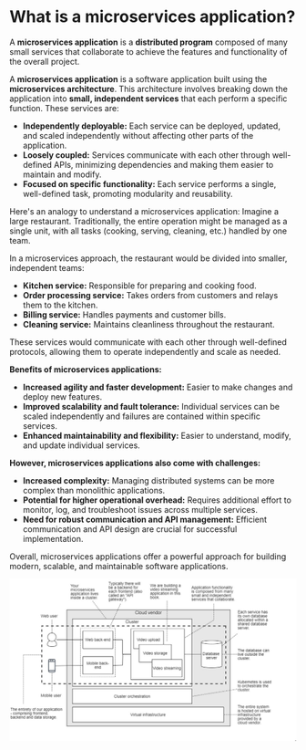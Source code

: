 # What is a microservices application?

A **microservices application** is a **distributed program** composed of many small services that collaborate to achieve the features and functionality of the overall project.

A **microservices application** is a software application built using the **microservices architecture**. This architecture involves breaking down the application into **small, independent services** that each perform a specific function. These services are:

* **Independently deployable:** Each service can be deployed, updated, and scaled independently without affecting other parts of the application.
* **Loosely coupled:** Services communicate with each other through well-defined APIs, minimizing dependencies and making them easier to maintain and modify.
* **Focused on specific functionality:** Each service performs a single, well-defined task, promoting modularity and reusability.

Here's an analogy to understand a microservices application: Imagine a large restaurant. Traditionally, the entire operation might be managed as a single unit, with all tasks (cooking, serving, cleaning, etc.) handled by one team.

In a microservices approach, the restaurant would be divided into smaller, independent teams:

* **Kitchen service:** Responsible for preparing and cooking food.
* **Order processing service:** Takes orders from customers and relays them to the kitchen.
* **Billing service:** Handles payments and customer bills.
* **Cleaning service:** Maintains cleanliness throughout the restaurant.

These services would communicate with each other through well-defined protocols, allowing them to operate independently and scale as needed.

**Benefits of microservices applications:**

* **Increased agility and faster development:** Easier to make changes and deploy new features.
* **Improved scalability and fault tolerance:** Individual services can be scaled independently and failures are contained within specific services.
* **Enhanced maintainability and flexibility:** Easier to understand, modify, and update individual services.

**However, microservices applications also come with challenges:**

* **Increased complexity:** Managing distributed systems can be more complex than monolithic applications.
* **Potential for higher operational overhead:** Requires additional effort to monitor, log, and troubleshoot issues across multiple services.
* **Need for robust communication and API management:** Efficient communication and API design are crucial for successful implementation.

Overall, microservices applications offer a powerful approach for building modern, scalable, and maintainable software applications. 

![microservices app](./app.png)